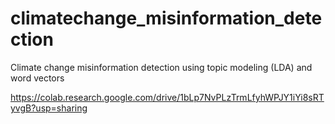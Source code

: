 # climatechange_misinformation_detection
Climate change misinformation detection using topic modeling (LDA) and word vectors

https://colab.research.google.com/drive/1bLp7NvPLzTrmLfyhWPJY1iYi8sRTyvgB?usp=sharing

